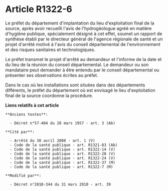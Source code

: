 # Article R1322-6

Le préfet du département d'implantation du lieu d'exploitation final de la source, après avoir recueilli l'avis de
l'hydrogéologue agréé en matière d'hygiène publique, spécialement désigné à cet effet, soumet un rapport de synthèse établi
par le directeur général de l'agence régionale de santé et un projet d'arrêté motivé à l'avis du conseil départemental de
l'environnement et des risques sanitaires et technologiques. 

Le préfet transmet le projet d'arrêté au demandeur et l'informe de la date et du lieu de la réunion du conseil départemental.
Le demandeur ou son mandataire peut demander à être entendu par le conseil départemental ou présenter ses observations
écrites au préfet. 

Dans le cas où les installations sont situées dans des départements différents, le préfet du département où est envisagé le
lieu d'exploitation final de la source coordonne la procédure.

**Liens relatifs à cet article**

	**Anciens textes**:

	  - Décret n°57-404 du 28 mars 1957 - art. 3 (Ab)

	**Cité par**:

	  - Arrêté du 30 avril 2008 - art. 1 (V)
	  - Code de la santé publique - art. R1321-83 (Ab)
	  - Code de la santé publique - art. R1322-14 (V)
	  - Code de la santé publique - art. R1322-20 (V)
	  - Code de la santé publique - art. R1322-24 (V)
	  - Code de la santé publique - art. R1322-37 (M)
	  - Code de la santé publique - art. R1322-7 (M)

	**Modifié par**:

	  - Décret n°2010-344 du 31 mars 2010 - art. 39
